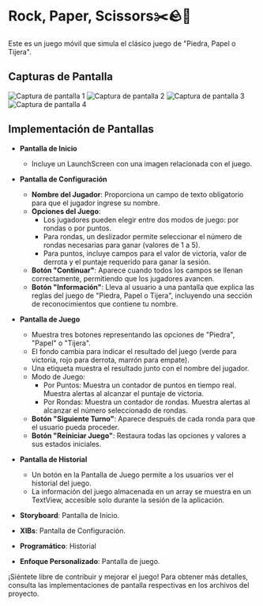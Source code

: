# Rock, Paper, Scissors✂️🪨📄

Este es un juego móvil que simula el clásico juego de "Piedra, Papel o Tijera".

## Capturas de Pantalla

![Captura de pantalla 1](imagenes/PantallaInicio.jpg)
![Captura de pantalla 2](imagenes/Jugabilidad.jpg)
![Captura de pantalla 3](imagenes/ModoJuego.jpg)
![Captura de pantalla 4](imagenes/Main.jpg)



## Implementación de Pantallas

- **Pantalla de Inicio**
  - Incluye un LaunchScreen con una imagen relacionada con el juego.

- **Pantalla de Configuración**
  - **Nombre del Jugador**: Proporciona un campo de texto obligatorio para que el jugador ingrese su nombre.
  - **Opciones del Juego**:
    - Los jugadores pueden elegir entre dos modos de juego: por rondas o por puntos.
    - Para rondas, un deslizador permite seleccionar el número de rondas necesarias para ganar (valores de 1 a 5).
    - Para puntos, incluye campos para el valor de victoria, valor de derrota y el puntaje requerido para ganar la sesión.
  - **Botón "Continuar"**: Aparece cuando todos los campos se llenan correctamente, permitiendo que los jugadores avancen.
  - **Botón "Información"**: Lleva al usuario a una pantalla que explica las reglas del juego de "Piedra, Papel o Tijera", incluyendo una sección de reconocimientos que contiene tu nombre.

- **Pantalla de Juego**
  - Muestra tres botones representando las opciones de "Piedra", "Papel" o "Tijera".
  - El fondo cambia para indicar el resultado del juego (verde para victoria, rojo para derrota, marrón para empate).
  - Una etiqueta muestra el resultado junto con el nombre del jugador.
  - Modo de Juego:
    - Por Puntos: Muestra un contador de puntos en tiempo real. Muestra alertas al alcanzar el puntaje de victoria.
    - Por Rondas: Muestra un contador de rondas. Muestra alertas al alcanzar el número seleccionado de rondas.
  - **Botón "Siguiente Turno"**: Aparece después de cada ronda para que el usuario pueda proceder.
  - **Botón "Reiniciar Juego"**: Restaura todas las opciones y valores a sus estados iniciales.

- **Pantalla de Historial**
  - Un botón en la Pantalla de Juego permite a los usuarios ver el historial del juego.
  - La información del juego almacenada en un array se muestra en un TextView, accesible solo durante la sesión de la aplicación.



- **Storyboard**: Pantalla de Inicio.
- **XIBs**: Pantalla de Configuración.
- **Programático**: Historial
- **Enfoque Personalizado**: Pantalla de juego.

¡Siéntete libre de contribuir y mejorar el juego! Para obtener más detalles, consulta las implementaciones de pantalla respectivas en los archivos del proyecto.

